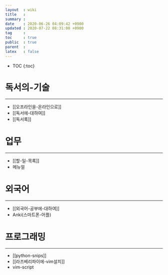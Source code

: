 ```yaml
---
layout  : wiki
title   : 
summary : 
date    : 2020-06-26 04:09:42 +0900
updated : 2020-07-22 08:31:00 +0900
tag     : 
toc     : true
public  : true
parent  : 
latex   : false
---
```


* TOC
{:toc}

# 독서의-기술
--------------
  * [[오프라인을-온라인으로]]
  * [[독서에-대하여]]
  * [[독서록]]

# 업무
-----
  * [[할-일-목록]]
  * 메뉴얼

# 외국어
-------
  * [[외국어-공부에-대하여]]
  * Anki(스마트폰-어플)

# 프로그래밍
----------
  * [[python-snips]]
  * [[라즈베리파이에-vim설치]]
  * vim-script

